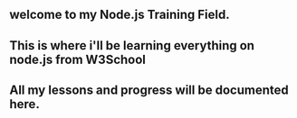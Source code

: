 ## welcome to my Node.js Training Field.

## This is where i'll be learning everything on node.js from W3School

## All my lessons and progress will be documented here.